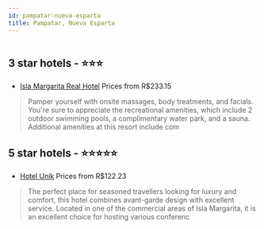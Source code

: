 ```yaml
---
id: pampatar-nueva-esparta
title: Pampatar, Nueva Esparta
---
```


<center><img src="https://photos.hotelbeds.com/giata/36/368237/368237a_hb_r_001.jpg" alt="" /></center>


##  3 star hotels - ⭐️⭐️⭐️

-    [Isla Margarita Real Hotel](https://us.hurb.com/hotels/pampatar/isla-margarita-real-hotel-JNP-JP129486?cmp=18055) Prices from R$233.15
   > Pamper yourself with onsite massages, body treatments, and facials. You're sure to appreciate the recreational amenities, which include 2 outdoor swimming pools, a complimentary water park, and a sauna. Additional amenities at this resort include com

##  5 star hotels - ⭐️⭐️⭐️⭐️⭐️

-    [Hotel Unik](https://us.hurb.com/hotels/pampatar/hotel-unik-JNP-JP819180?cmp=18055) Prices from R$122.23
   > The perfect place for seasoned travellers looking for luxury and comfort, this hotel combines avant-garde design with excellent service. Located in one of the commercial areas of Isla Margarita, it is an excellent choice for hosting various conferenc

